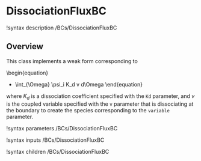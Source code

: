 # DissociationFluxBC

!syntax description /BCs/DissociationFluxBC

## Overview

This class implements a weak form corresponding to

\begin{equation}
- \int_{\Omega} \psi_i K_d v d\Omega
\end{equation}

where $K_d$ is a dissociation coefficient specified with the `Kd` parameter, and
$v$ is the coupled variable specified with the `v` parameter that is
dissociating at the boundary to create the species corresponding to the
`variable` parameter.

!syntax parameters /BCs/DissociationFluxBC

!syntax inputs /BCs/DissociationFluxBC

!syntax children /BCs/DissociationFluxBC
